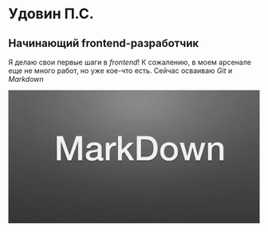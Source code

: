 # Удовин П.С.

## Начинающий frontend-разработчик

Я делаю свои первые шаги в _frontend_! К сожалению, в моем арсенале еще не много работ, но уже кое-что есть. Сейчас осваиваю *Git* и *Markdown*

![alt text](Md.jpg "Markdown")
